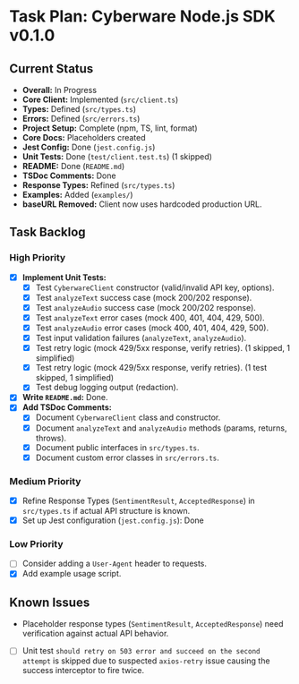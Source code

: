 # Task Plan: Cyberware Node.js SDK v0.1.0

## Current Status

- **Overall:** In Progress
- **Core Client:** Implemented (`src/client.ts`)
- **Types:** Defined (`src/types.ts`)
- **Errors:** Defined (`src/errors.ts`)
- **Project Setup:** Complete (npm, TS, lint, format)
- **Core Docs:** Placeholders created
- **Jest Config:** Done (`jest.config.js`)
- **Unit Tests:** Done (`test/client.test.ts`) (1 skipped)
- **README:** Done (`README.md`)
- **TSDoc Comments:** Done
- **Response Types:** Refined (`src/types.ts`)
- **Examples:** Added (`examples/`)
- **baseURL Removed:** Client now uses hardcoded production URL.

## Task Backlog

### High Priority

- [x] **Implement Unit Tests:**
  - [x] Test `CyberwareClient` constructor (valid/invalid API key, options).
  - [x] Test `analyzeText` success case (mock 200/202 response).
  - [x] Test `analyzeAudio` success case (mock 200/202 response).
  - [x] Test `analyzeText` error cases (mock 400, 401, 404, 429, 500).
  - [x] Test `analyzeAudio` error cases (mock 400, 401, 404, 429, 500).
  - [x] Test input validation failures (`analyzeText`, `analyzeAudio`).
  - [x] Test retry logic (mock 429/5xx response, verify retries). (1 skipped, 1 simplified)
  - [x] Test retry logic (mock 429/5xx response, verify retries). (1 test skipped, 1 simplified)
  - [x] Test debug logging output (redaction).
- [x] **Write `README.md`:** Done.
- [x] **Add TSDoc Comments:**
  - [x] Document `CyberwareClient` class and constructor.
  - [x] Document `analyzeText` and `analyzeAudio` methods (params, returns, throws).
  - [x] Document public interfaces in `src/types.ts`.
  - [x] Document custom error classes in `src/errors.ts`.

### Medium Priority

- [x] Refine Response Types (`SentimentResult`, `AcceptedResponse`) in `src/types.ts` if actual API structure is known.
- [x] Set up Jest configuration (`jest.config.js`): Done

### Low Priority

- [ ] Consider adding a `User-Agent` header to requests.
- [x] Add example usage script.

## Known Issues

- Placeholder response types (`SentimentResult`, `AcceptedResponse`) need verification against actual API behavior.
- [ ] Unit test `should retry on 503 error and succeed on the second attempt` is skipped due to suspected `axios-retry` issue causing the success interceptor to fire twice.
